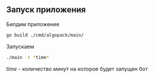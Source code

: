 ## Запуск приложения

Билдим приложение
```bash 
go build ./cmd/algopack/main/
```
Запускаем
```bash 
./main -t *time*
```
*time* - количество минут на которое будет запущен бот